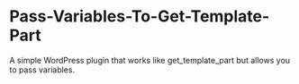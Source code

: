 # Pass-Variables-To-Get-Template-Part
A simple WordPress plugin that works like get_template_part but allows you to pass variables.
